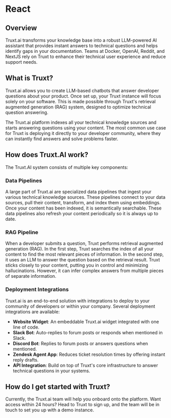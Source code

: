# React

## Overview
Truxt.ai transforms your knowledge base into a robust LLM-powered AI assistant that provides instant answers to technical questions and helps identify gaps in your documentation. Teams at Docker, OpenAI, Reddit, and NextJS rely on Truxt to enhance their technical user experience and reduce support needs.

## What is Truxt?
Truxt.ai allows you to create LLM-based chatbots that answer developer questions about your product. Once set up, your Truxt instance will focus solely on your software. This is made possible through Truxt's retrieval augmented generation (RAG) system, designed to optimize technical question answering.

The Truxt.ai platform indexes all your technical knowledge sources and starts answering questions using your content. The most common use case for Truxt is deploying it directly to your developer community, where they can instantly find answers and solve problems faster.

## How does Truxt.AI work?
The Truxt.AI system consists of multiple key components:

### Data Pipelines
A large part of Truxt.ai are specialized data pipelines that ingest your various technical knowledge sources. These pipelines connect to your data sources, pull their content, transform, and index them using embeddings. Once your content has been indexed, it is semantically searchable. These data pipelines also refresh your content periodically so it is always up to date.

### RAG Pipeline
When a developer submits a question, Truxt performs retrieval augmented generation (RAG). In the first step, Truxt searches the index of all your content to find the most relevant pieces of information. In the second step, it uses an LLM to answer the question based on the retrieval result. Truxt sticks closely to your content, putting you in control and minimizing hallucinations. However, it can infer complex answers from multiple pieces of separate information.

### Deployment Integrations
Truxt.ai is an end-to-end solution with integrations to deploy to your community of developers or within your company. Several deployment integrations are available:

- **Website Widget**: An embeddable Truxt.ai widget integrated with one line of code.
- **Slack Bot**: Auto-replies to forum posts or responds when mentioned in Slack.
- **Discord Bot**: Replies to forum posts or answers questions when mentioned.
- **Zendesk Agent App**: Reduces ticket resolution times by offering instant reply drafts.
- **API Integration**: Build on top of Truxt's core infrastructure to answer technical questions in your systems.

## How do I get started with Truxt?
Currently, the Truxt.ai team will help you onboard onto the platform. Want access within 24 hours? Head to Truxt to sign up, and the team will be in touch to set you up with a demo instance.
